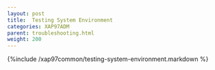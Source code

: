 ```yaml
---
layout: post
title:  Testing System Environment
categories: XAP97ADM
parent: troubleshooting.html
weight: 200
---
```


{%include /xap97common/testing-system-environment.markdown %}